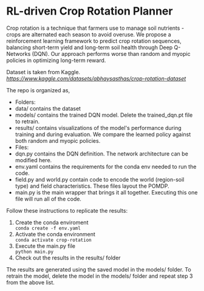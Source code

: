 <h1>RL-driven Crop Rotation Planner</h1>
<p>Crop rotation is a technique that farmers use to manage soil nutrients - crops are alternated each season to avoid overuse. We propose a reinforcement learning framework to predict crop rotation sequences, balancing short-term yield and long-term soil health through Deep Q-Networks (DQN). Our approach performs worse than random and myopic policies in optimizing long-term reward.</p>

Dataset is taken from Kaggle.
<cite>https://www.kaggle.com/datasets/abhaysasthas/crop-rotation-dataset</cite>

The repo is organized as,
<ul>
<li>Folders:
    <li>data/ contains the dataset</li>
    <li>models/ contains the trained DQN model. Delete the trained_dqn.pt file to retrain.</li>
    <li>results/ contains visualizations of the model's performance during training and during evaluation. We compare the learned policy against both random and myopic policies.</li>
</li>
<li>Files:
    <li>dqn.py contains the DQN definition. The network architecture can be modified here.</li>
    <li>env.yaml contains the requirements for the conda env needed to run the code.</li>
    <li>field.py and world.py contain code to encode the world (region-soil type) and field characteristics. These files layout the POMDP.</li>
    <li>main.py is the main wrapper that brings it all together. Executing this one file will run all of the code.</li>
</li>
</ul>

Follow these instructions to replicate the results:

<ol>
<li>Create the conda enviroment</li>
<code>conda create -f env.yaml</code>

<li>Activate the conda environment</li>
<code>conda activate crop-rotation</code>

<li>Execute the main.py file</li>
<code>python main.py</code>

<li>Check out the results in the results/ folder</li>
</ol>

The results are generated using the saved model in the models/ folder. To retrain the model, delete the model in the models/ folder and repeat step 3 from the above list.